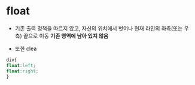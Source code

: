 # float
- 기존 출력 정책을 따르지 않고, 자신의 위치에서 벗어나 현재 라인의 좌측(또는 우측) 끝으로 이동
**기존 영역에 남아 있지 않음**

- 또한 clea

```css
div{
float:left;
float:right;
}
```